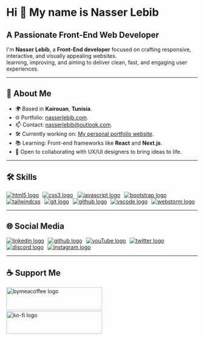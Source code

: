 <h1>Hi 👋 My name is Nasser Lebib</h1>
<h2>A Passionate Front-End Web Developer</h2>
<p>I'm <strong>Nasser Lebib</strong>, a <strong>Front-End developer</strong> focused on crafting responsive, interactive, and visually appealing websites.<br>learning, improving, and aiming to deliver clean, fast, and engaging user experiences.</p>
<hr>
<h2>📄 About Me</h2>
<ul>
    <li>🌍 Based in <strong>Kairouan</strong>, <strong>Tunisia</strong>.</li>
    <li>🌐 Portfolio: <a href="https://nasserlebib.com" target="_blank">nasserlebib.com</a>.</li>
    <li>📫 Contact: <a href="mailto:nasserlebib@outlook.com" target="_blank">nasserlebib@outlook.com</a>.</li>
    <li>🛠️ Currently working on: <a href="https://nasserlebib.com" target="_blank">My personal portfolio website</a>.</li>
    <li>📚 Learning: Front-end frameworks like <strong>React</strong> and <strong>Next.js</strong>.</li>
    <li>🤝 Open to collaborating with UX/UI designers to bring ideas to life.</li>
</ul>
<hr>
<h2>🛠 Skills</h2>
<div>
    <a href="https://developer.mozilla.org/en-US/docs/Web/HTML" target="_blank"><img src="https://skillicons.dev/icons?i=html" alt="html5 logo" /></a>
    <img width="2">
    <a href="https://developer.mozilla.org/en-US/docs/Web/CSS" target="_blank"><img src="https://skillicons.dev/icons?i=css" alt="css3 logo" /></a>        <img width="4">
    <a href="https://developer.mozilla.org/en-US/docs/Web/JavaScript" target="_blank"><img src="https://skillicons.dev/icons?i=js" alt="javascript logo" /></a>
    <img width="2">
    <a href="https://getbootstrap.com" target="_blank"><img src="https://skillicons.dev/icons?i=bootstrap" alt="bootstrap logo"/></a>
    <img width="2">
    <a href="https://tailwindcss.com" target="_blank"><img src="https://skillicons.dev/icons?i=tailwindcss" alt="tailwindcss"/></a>
    <img width="2">
    <a href="https://git-scm.com" target="_blank"><img src="https://skillicons.dev/icons?i=git" alt="git logo" /></a>
    <img width="2">
    <a href="https://github.com" target="_blank"><img src="https://skillicons.dev/icons?i=github" alt="github logo" /></a>
    <img width="2">
    <a href="https://code.visualstudio.com" target="_blank"><img src="https://skillicons.dev/icons?i=vscode" alt="vscode logo" /></a>
    <img width="2">
    <a href="https://www.jetbrains.com/webstorm"><img src="https://skillicons.dev/icons?i=webstorm" alt="webstorm logo" /></a>
</div>
<hr>
<h2>🌐 Social Media</h2>
<div>
    <a href="https://linkedin.com/in/lebibnasser" target="_blank"><img src="https://skillicons.dev/icons?i=linkedin" alt="linkedin logo"/></a>
    <img width="2">
    <a href="https://github.com/lebibnasser" target="_blank"><img src="https://skillicons.dev/icons?i=github" alt="github logo"/></a>
    <img width="2">
    <a href="https://youtube.com/@lebibnasser" target="_blank"><img src="https://skillicons.dev/icons?i=youtube" alt="youTube logo"/></a>
    <img width="2">
    <a href="https://x.com/lebibnasser" target="_blank"><img src="https://skillicons.dev/icons?i=twitter" alt="twitter logo"/></a>
    <img width="2">
    <a href="https://discord.gg/38q3tVq5wd" target="_blank"><img src="https://skillicons.dev/icons?i=discord" alt="discord logo" /></a>
    <img width="2">
    <a href="https://instagram.com/lebibnasser" target="_blank"><img src="https://skillicons.dev/icons?i=instagram" alt="instagram logo" /></a>
</div>
<hr>
<h2>☕ Support Me</h3>
<div>
    <a href="https://buymeacoffee.com/lebibnasser" target="_blank"><img src="https://cdn.buymeacoffee.com/buttons/v2/default-yellow.png" height="60" width="252" alt="bymeacoffee logo"/></a>
    <img width="18"><img>
    <a href="https://ko-fi.com/lebibnasser" target="_blank"><img src="https://storage.ko-fi.com/cdn/kofi3.png?v=3" height="60" width="252" alt="ko-fi logo"/></a>
</div>
